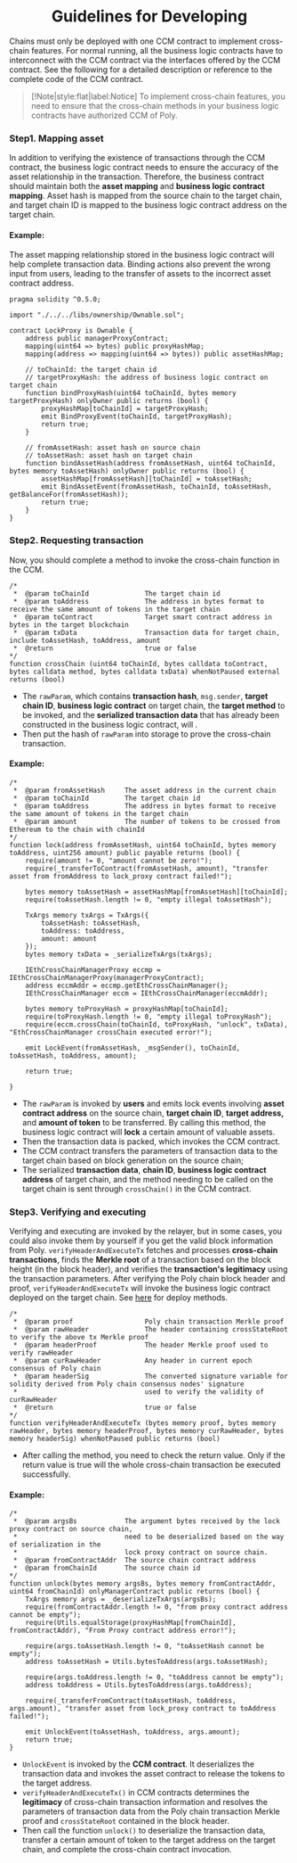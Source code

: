 <h1 align="center">Guidelines for Developing</h1>

Chains must only be deployed with one CCM contract to implement cross-chain features. For normal running, all the business logic contracts have to interconnect with the CCM contract via the interfaces offered by the CCM contract. See the following for a detailed description or reference to the complete code of the CCM contract.
> [!Note|style:flat|label:Notice]
> To implement cross-chain features, you need to ensure that the cross-chain methods in your business logic contracts have authorized CCM of Poly.

### Step1. Mapping asset

In addition to verifying the existence of transactions through the CCM contract, the business logic contract needs to ensure the accuracy of the asset relationship in the transaction. 
Therefore, the business contract should maintain both the **asset mapping** and **business logic contract mapping**. 
Asset hash is mapped from the source chain to the target chain, and target chain ID is mapped to the business logic contract address on the target chain.

#### Example:

The asset mapping relationship stored in the business logic contract will help complete transaction data. Binding actions also prevent the wrong input from users, leading to the transfer of assets to the incorrect asset contract address.

```solidity
pragma solidity ^0.5.0;

import "./../../libs/ownership/Ownable.sol";

contract LockProxy is Ownable {
    address public managerProxyContract;
    mapping(uint64 => bytes) public proxyHashMap;
    mapping(address => mapping(uint64 => bytes)) public assetHashMap;
    
    // toChainId: the target chain id
    // targetProxyHash: the address of business logic contract on target chain
    function bindProxyHash(uint64 toChainId, bytes memory targetProxyHash) onlyOwner public returns (bool) {
        proxyHashMap[toChainId] = targetProxyHash;
        emit BindProxyEvent(toChainId, targetProxyHash);
        return true;
    }
    
    // fromAssetHash: asset hash on source chain 
    // toAssetHash: asset hash on target chain
    function bindAssetHash(address fromAssetHash, uint64 toChainId, bytes memory toAssetHash) onlyOwner public returns (bool) {
        assetHashMap[fromAssetHash][toChainId] = toAssetHash;
        emit BindAssetEvent(fromAssetHash, toChainId, toAssetHash, getBalanceFor(fromAssetHash));
        return true;
    }
}
```

### Step2. Requesting transaction

Now, you should complete a method to invoke the cross-chain function in the CCM. 


````solidity
/*  
 *  @param toChainId              The target chain id
 *  @param toAddress              The address in bytes format to receive the same amount of tokens in the target chain
 *  @param toContract             Target smart contract address in bytes in the target blockchain
 *  @param txData                 Transaction data for target chain, include toAssetHash, toAddress, amount
 *  @return                       true or false 
*/
function crossChain (uint64 toChainId, bytes calldata toContract, bytes calldata method, bytes calldata txData) whenNotPaused external returns (bool)
````

- The `rawParam`, which contains **transaction hash**, `msg.sender`, **target chain ID**, **business logic contract** on target chain, the **target method** to be invoked, and the **serialized transaction data** that has already been constructed in the business logic contract, will . 
- Then put the hash of `rawParam` into storage to prove the cross-chain transaction.

#### Example:

```solidity
/*  
 *  @param fromAssetHash     The asset address in the current chain
 *  @param toChainId         The target chain id
 *  @param toAddress         The address in bytes format to receive the same amount of tokens in the target chain 
 *  @param amount            The number of tokens to be crossed from Ethereum to the chain with chainId
*/
function lock(address fromAssetHash, uint64 toChainId, bytes memory toAddress, uint256 amount) public payable returns (bool) {
    require(amount != 0, "amount cannot be zero!");
    require(_transferToContract(fromAssetHash, amount), "transfer asset from fromAddress to lock_proxy contract failed!");
        
    bytes memory toAssetHash = assetHashMap[fromAssetHash][toChainId];
    require(toAssetHash.length != 0, "empty illegal toAssetHash");

    TxArgs memory txArgs = TxArgs({
        toAssetHash: toAssetHash,
        toAddress: toAddress,
        amount: amount
    });
    bytes memory txData = _serializeTxArgs(txArgs);
        
    IEthCrossChainManagerProxy eccmp = IEthCrossChainManagerProxy(managerProxyContract);
    address eccmAddr = eccmp.getEthCrossChainManager();
    IEthCrossChainManager eccm = IEthCrossChainManager(eccmAddr);
        
    bytes memory toProxyHash = proxyHashMap[toChainId];
    require(toProxyHash.length != 0, "empty illegal toProxyHash");
    require(eccm.crossChain(toChainId, toProxyHash, "unlock", txData), "EthCrossChainManager crossChain executed error!");

    emit LockEvent(fromAssetHash, _msgSender(), toChainId, toAssetHash, toAddress, amount);
        
    return true;
    
}
```

- The `rawParam` is invoked by **users** and emits lock events involving **asset contract address** on the source chain, **target chain ID**, **target address,** and **amount of token** to be transferred. By calling this method, the business logic contract will **lock** a certain amount of valuable assets.
- Then the transaction data is packed, which invokes the CCM contract. 
- The CCM contract transfers the parameters of transaction data to the target chain based on block generation on the source chain;
- The serialized **transaction data**, **chain ID**, **business logic contract address** of target chain, and the method needing to be called on the target chain is sent through `crossChain()` in the CCM contract.

### Step3. Verifying and executing

Verifying and executing are invoked by the relayer, but in some cases, you could also invoke them by yourself if you get the valid block information from Poly. `verifyHeaderAndExecuteTx` fetches and processes **cross-chain transactions**, finds the **Merkle root** of a transaction based on the block height (in the block header), and verifies the **transaction's legitimacy** using the transaction parameters. After verifying the Poly chain block header and proof, `verifyHeaderAndExecuteTx` will invoke the business logic contract deployed on the target chain. See [here](https://dev-docs.poly.network/new_chain/side_chain/contracts.html#step4-verifying--executing) for deploy methods.  

````solidity
/*  
 *  @param proof                  Poly chain transaction Merkle proof
 *  @param rawHeader              The header containing crossStateRoot to verify the above tx Merkle proof
 *  @param headerProof            The header Merkle proof used to verify rawHeader
 *  @param curRawHeader           Any header in current epoch consensus of Poly chain
 *  @param headerSig              The converted signature variable for solidity derived from Poly chain consensus nodes' signature 
 *                                used to verify the validity of curRawHeader
 *  @return                       true or false
*/
function verifyHeaderAndExecuteTx (bytes memory proof, bytes memory rawHeader, bytes memory headerProof, bytes memory curRawHeader, bytes memory headerSig) whenNotPaused public returns (bool)
````

  - After calling the method, you need to check the return value. Only if the return value is true will the whole cross-chain transaction be executed successfully. 

#### Example:

```solidity
/*  
 *  @param argsBs            The argument bytes received by the lock proxy contract on source chain, 
 *                           need to be deserialized based on the way of serialization in the 
 *                           lock proxy contract on source chain.
 *  @param fromContractAddr  The source chain contract address
 *  @param fromChainId       The source chain id
*/
function unlock(bytes memory argsBs, bytes memory fromContractAddr, uint64 fromChainId) onlyManagerContract public returns (bool) {
    TxArgs memory args = _deserializeTxArgs(argsBs);
    require(fromContractAddr.length != 0, "from proxy contract address cannot be empty");
    require(Utils.equalStorage(proxyHashMap[fromChainId], fromContractAddr), "From Proxy contract address error!");
        
    require(args.toAssetHash.length != 0, "toAssetHash cannot be empty");
    address toAssetHash = Utils.bytesToAddress(args.toAssetHash);

    require(args.toAddress.length != 0, "toAddress cannot be empty");
    address toAddress = Utils.bytesToAddress(args.toAddress);

    require(_transferFromContract(toAssetHash, toAddress, args.amount), "transfer asset from lock_proxy contract to toAddress failed!");
        
    emit UnlockEvent(toAssetHash, toAddress, args.amount);
    return true;
}
```

- `UnlockEvent` is invoked by the **CCM contract**. It deserializes the transaction data and invokes the asset contract to release the tokens to the target address.
- `verifyHeaderAndExecuteTx()` in CCM contracts determines the **legitimacy** of cross-chain transaction information and resolves the parameters of transaction data from the Poly chain transaction Merkle proof and `crossStateRoot` contained in the block header. 
- Then call the function `unlock()` to deserialize the transaction data, transfer a certain amount of token to the target address on the target chain, and complete the cross-chain contract invocation.
